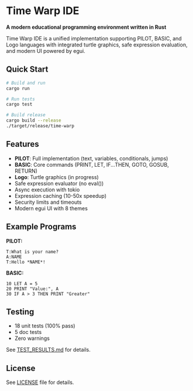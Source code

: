 # Time Warp IDE

**A modern educational programming environment written in Rust**

Time Warp IDE is a unified implementation supporting PILOT, BASIC, and Logo languages with integrated turtle graphics, safe expression evaluation, and modern UI powered by egui.

## Quick Start

```bash
# Build and run
cargo run

# Run tests
cargo test

# Build release
cargo build --release
./target/release/time-warp
```

## Features

- **PILOT**: Full implementation (text, variables, conditionals, jumps)
- **BASIC**: Core commands (PRINT, LET, IF...THEN, GOTO, GOSUB, RETURN)
- **Logo**: Turtle graphics (in progress)
- Safe expression evaluator (no eval())
- Async execution with tokio
- Expression caching (10-50x speedup)
- Security limits and timeouts
- Modern egui UI with 8 themes

## Example Programs

**PILOT:**
```pilot
T:What is your name?
A:NAME
T:Hello *NAME*!
```

**BASIC:**
```basic
10 LET A = 5
20 PRINT "Value:", A
30 IF A > 3 THEN PRINT "Greater"
```

## Testing

- 18 unit tests (100% pass)
- 5 doc tests
- Zero warnings

See [TEST_RESULTS.md](TEST_RESULTS.md) for details.

## License

See [LICENSE](LICENSE) file for details.
